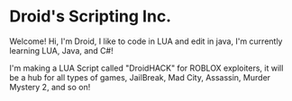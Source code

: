 # Droid's Scripting Inc.

Welcome! Hi, I'm Droid, I like to code in LUA and edit in java, I'm currently learning LUA, Java, and C#!

I'm making a LUA Script called "DroidHACK" for ROBLOX exploiters, it will be a hub for all types of games, JailBreak, Mad City, Assassin, Murder Mystery 2, and so on!
